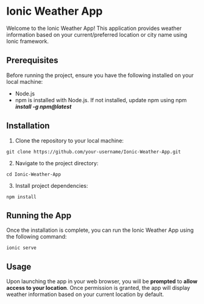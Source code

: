 # Ionic Weather App

Welcome to the Ionic Weather App! This application provides weather information based on your current/preferred location or city name using Ionic framework.

## Prerequisites

Before running the project, ensure you have the following installed on your local machine:

- Node.js
- npm is installed with Node.js. If not installed, update npm using npm *__install -g npm@latest__*

## Installation

1. Clone the repository to your local machine:
```
git clone https://github.com/your-username/Ionic-Weather-App.git
```
2. Navigate to the project directory:
```
cd Ionic-Weather-App
```
3. Install project dependencies:
```
npm install
```

## Running the App
Once the installation is complete, you can run the Ionic Weather App using the following command:
```
ionic serve
```

## Usage
Upon launching the app in your web browser, you will be **prompted** to **allow access to your location**. Once permission is granted, the app will display weather information based on your current location by default.
